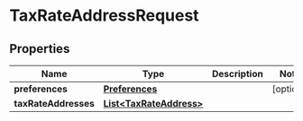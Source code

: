 
# TaxRateAddressRequest

## Properties
Name | Type | Description | Notes
------------ | ------------- | ------------- | -------------
**preferences** | [**Preferences**](Preferences.md) |  |  [optional]
**taxRateAddresses** | [**List&lt;TaxRateAddress&gt;**](TaxRateAddress.md) |  | 



